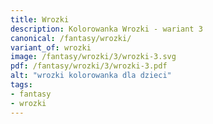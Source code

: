 ```yaml
---
title: Wrozki
description: Kolorowanka Wrozki - wariant 3
canonical: /fantasy/wrozki/
variant_of: wrozki
image: /fantasy/wrozki/3/wrozki-3.svg
pdf: /fantasy/wrozki/3/wrozki-3.pdf
alt: "wrozki kolorowanka dla dzieci"
tags:
- fantasy
- wrozki
---
```

